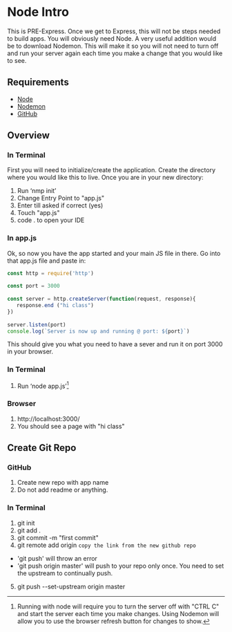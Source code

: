 # Node Intro

This is PRE-Express. Once we get to Express, this will not be steps needed to build apps.  You will obviously need Node. A very useful addition would be to download Nodemon. This will make it so you will not need to turn off and run your server again each time you make a change that you would like to see.

## Requirements

* [Node](https://nodejs.org/en/download/)
* [Nodemon](https://www.npmjs.com/package/nodemon)
* [GitHub](https://www.github.com)


## Overview

### In Terminal
First you will need to initialize/create the application. Create the directory where you would like this to live. Once you are in your new directory: 

1. Run  ‘nmp init’
2. Change Entry Point to "app.js"
3. Enter till asked if correct (yes)
4. Touch "app.js"
5. code . to open your IDE

### In app.js
Ok, so now you have the app started and your main JS file in there. Go into that app.js file and paste in:

```javascript
const http = require('http')
 
const port = 3000
 
const server = http.createServer(function(request, response){
   response.end ("hi class")
})
 
server.listen(port)
console.log(`Server is now up and running @ port: ${port}`)
```

This should give you what you need to have a sever and run it on port 3000 in your browser.

### In Terminal
1. Run ‘node app.js’[^1]

### Browser
1. http://localhost:3000/
2. You should see a page with "hi class"


## Create Git Repo

### GitHub
1. Create new repo with app name
2. Do not add readme or anything. 
### In Terminal
1. git init
2. git add .
3. git commit -m "first commit"
4. git remote add origin `copy the link from the new github repo`
- 'git push' will throw an error
- 'git push origin master' will push to your repo only once. You need to set the upstream to continually push.
5. git push --set-upstream origin master





[^1]: Running with node will require you to turn the server off with "CTRL C" and start the server each time you make changes. Using Nodemon will allow you to use the browser refresh button for changes to show.